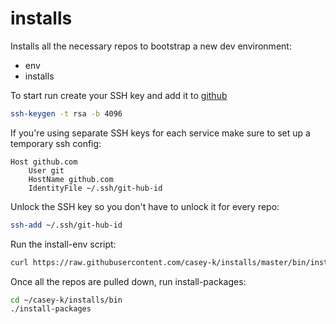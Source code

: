 # installs

Installs all the necessary repos to bootstrap a new dev environment:
* env
* installs

To start run create your SSH key and add it to [github](https://github.com/settings/keys)
```bash
ssh-keygen -t rsa -b 4096
```
If you're using separate SSH keys for each service make sure to set up a temporary ssh config:
```
Host github.com
    User git
    HostName github.com
    IdentityFile ~/.ssh/git-hub-id
```

Unlock the SSH key so you don't have to unlock it for every repo:
```bash
ssh-add ~/.ssh/git-hub-id
```

Run the install-env script:
```bash
curl https://raw.githubusercontent.com/casey-k/installs/master/bin/install-env | bash
```

Once all the repos are pulled down, run install-packages:
```bash
cd ~/casey-k/installs/bin
./install-packages

